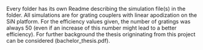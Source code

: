 Every folder has its own Readme describing the simulation file(s) in the folder. 
All simulations are for grating couplers with linear apodization on the SiN platform. For the efficiency values given, the number of gratings was always 50 (even if an increase of this number might lead to a better efficiency).
For further background the thesis origninating from this project can be considered (bachelor_thesis.pdf).
